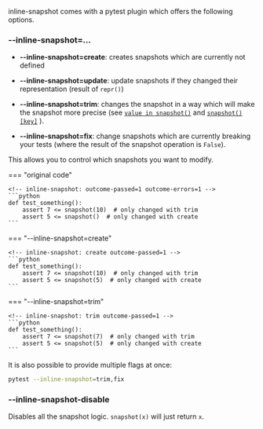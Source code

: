 
inline-snapshot comes with a pytest plugin which offers the following options.



### --inline-snapshot=...
- **--inline-snapshot=create**:
    creates snapshots which are currently not defined
- **--inline-snapshot=update**:
    update snapshots if they changed their representation (result of `repr()`)
- **--inline-snapshot=trim**:
    changes the snapshot in a way which will make the snapshot more precise (see [`value in snapshot()`](in_snapshot.md) and [`snapshot()[key]`](getitem_snapshot.md) ).


- **--inline-snapshot=fix**:
    change snapshots which are currently breaking your tests (where the result of the snapshot operation is `False`).


This allows you to control which snapshots you want to modify.

=== "original code"

    <!-- inline-snapshot: outcome-passed=1 outcome-errors=1 -->
    ```python
    def test_something():
        assert 7 <= snapshot(10)  # only changed with trim
        assert 5 <= snapshot()  # only changed with create
    ```


=== "--inline-snapshot=create"

    <!-- inline-snapshot: create outcome-passed=1 -->
    ```python
    def test_something():
        assert 7 <= snapshot(10)  # only changed with trim
        assert 5 <= snapshot(5)  # only changed with create
    ```

=== "--inline-snapshot=trim"

    <!-- inline-snapshot: trim outcome-passed=1 -->
    ```python
    def test_something():
        assert 7 <= snapshot(7)  # only changed with trim
        assert 5 <= snapshot(5)  # only changed with create
    ```


It is also possible to provide multiple flags at once:

``` bash
pytest --inline-snapshot=trim,fix
```

### --inline-snapshot-disable

Disables all the snapshot logic. `snapshot(x)` will just return `x`.
